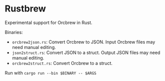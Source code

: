 # Rustbrew

Experimental support for Orcbrew in Rust.

Binaries:

- `orcbrew2json.rs`: Convert Orcbrew to JSON. Input Orcbrew files may need manual editing.
- `json2struct.rs`: Convert JSON to a struct. Output JSON files may need manual editing.
- `orcbrew2struct.rs`: Convert Orcbrew to a struct.

Run with `cargo run --bin $BINARY -- $ARGS`